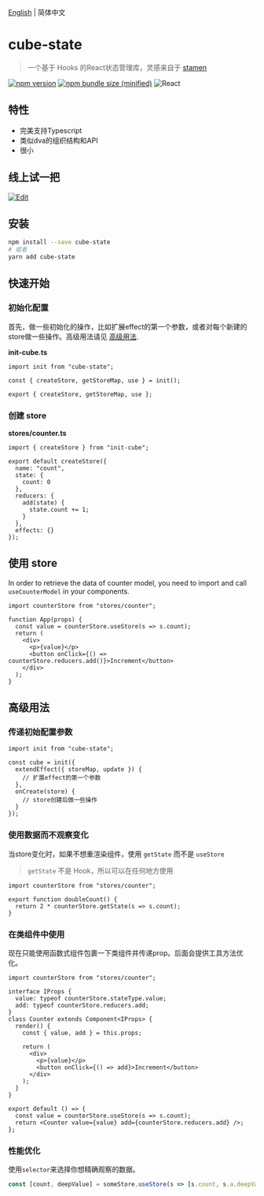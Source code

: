 
[English](./README.md) | 简体中文

# cube-state

> 一个基于 Hooks 的React状态管理库，灵感来自于 [stamen](https://github.com/forsigner/stamen)

[![npm version](https://img.shields.io/npm/v/cube-state.svg?logo=npm)](https://www.npmjs.com/package/cube-state)
[![npm bundle size (minified)](https://img.shields.io/bundlephobia/min/cube-state.svg?logo=javascript)](https://www.npmjs.com/package/cube-state)
![React](https://img.shields.io/npm/dependency-version/cube-state/peer/react?logo=react)

## 特性

- 完美支持Typescript
- 类似dva的组织结构和API
- 很小

## 线上试一把

[![Edit](https://codesandbox.io/static/img/play-codesandbox.svg)](https://codesandbox.io/s/count-4ng8l)

## 安装

```bash
npm install --save cube-state
# 或者
yarn add cube-state
```

## 快速开始

### 初始化配置

首先，做一些初始化的操作，比如扩展effect的第一个参数，或者对每个新建的store做一些操作。高级用法请见 [高级用法](#高级用法).

**init-cube.ts**

```tsx
import init from "cube-state";

const { createStore, getStoreMap, use } = init();

export { createStore, getStoreMap, use };
```

### 创建 store

**stores/counter.ts**

```tsx
import { createStore } from "init-cube";

export default createStore({
  name: "count",
  state: {
    count: 0
  },
  reducers: {
    add(state) {
      state.count += 1;
    }
  },
  effects: {}
});
```

## 使用 store

In order to retrieve the data of counter model, you need to import and call `useCounterModel` in your components.

```tsx
import counterStore from "stores/counter";

function App(props) {
  const value = counterStore.useStore(s => s.count);
  return (
    <div>
      <p>{value}</p>
      <button onClick={() => counterStore.reducers.add()}>Increment</button>
    </div>
  );
}
```

## 高级用法

### 传递初始配置参数

```tsx
import init from "cube-state";

const cube = init({
  extendEffect({ storeMap, update }) {
    // 扩展effect的第一个参数
  },
  onCreate(store) {
    // store创建后做一些操作
  }
});
```

### 使用数据而不观察变化

当store变化时，如果不想重渲染组件，使用 `getState` 而不是 `useStore`

> `getState` 不是 Hook，所以可以在任何地方使用

```tsx
import counterStore from "stores/counter";

export function doubleCount() {
  return 2 * counterStore.getState(s => s.count);
}
```

### 在类组件中使用

现在只能使用函数式组件包裹一下类组件并传递prop。后面会提供工具方法优化。

```tsx
import counterStore from "stores/counter";

interface IProps {
  value: typeof counterStore.stateType.value;
  add: typeof counterStore.reducers.add;
}
class Counter extends Component<IProps> {
  render() {
    const { value, add } = this.props;

    return (
      <div>
        <p>{value}</p>
        <button onClick={() => add}>Increment</button>
      </div>
    );
  }
}

export default () => {
  const value = counterStore.useStore(s => s.count);
  return <Counter value={value} add={counterStore.reducers.add} />;
};
```

### 性能优化

使用`selector`来选择你想精确观察的数据。

```jsx
const [count, deepValue] = someStore.useStore(s => [s.count, s.a.deepValue]);
```
